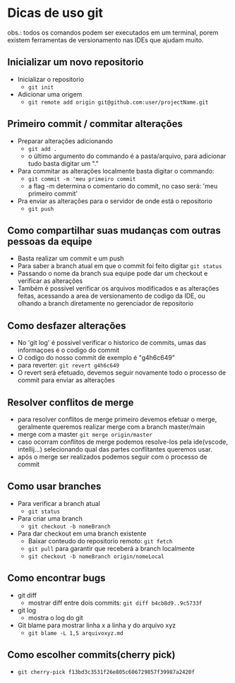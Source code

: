 # Dicas de uso git

obs.: todos os comandos podem ser executados em um terminal, porem existem ferramentas de versionamento nas IDEs que ajudam muito.

## Inicializar um novo repositorio

- Inicializar o repositorio
  - ```git init```
- Adicionar uma origem
  - ```git remote add origin git@github.com:user/projectName.git```

## Primeiro commit / commitar alterações
- Preparar alterações adicionando
  - ```git add .```
  - o último argumento do commando é a pasta/arquivo, para adicionar tudo basta digitar um "."
- Para commitar as alterações localmente basta digitar o commando:
  - ```git commit -m 'meu primeiro commit```
  - a flag -m determina o comentario do commit, no caso será: 'meu primeiro commit'
- Pra enviar as alterações para o servidor de onde está o repositorio
  - ```git push```  
## Como compartilhar suas mudanças com outras pessoas da equipe
  - Basta realizar um commit e um push
  - Para saber a branch atual em que o commit foi feito  digitar ```git status```
  - Passando o nome da branch sua equipe pode dar um checkout e verificar as alterações
  - Também é possivel verificar os arquivos modificados e as alterações feitas, acessando a area de versionamento de codigo da IDE, ou olhando a branch diretamente no gerenciador de repositorio
## Como desfazer alterações
  - No 'git log' é possivel verificar o historico de commits, umas das informaçoes é o codigo do commit
  - O codigo do nosso commit de exemplo é "g4h6c649"
  - para reverter: ```git revert g4h6c649```
  - O revert será efetuado, devemos seguir novamente todo o processo de commit para enviar as alterações
## Resolver conflitos de merge
  - para resolver conflitos de merge primeiro devemos efetuar o merge, geralmente queremos realizar merge com a branch master/main
  - merge com a master ```git merge origin/master```
  - caso ocorram conflitos de merge podemos resolve-los pela ide(vscode, intellij...) selecionando qual das partes conflitantes queremos usar.
  - após o merge ser realizados podemos seguir com o processo de commit
## Como usar branches
  - Para verificar a branch atual
    - ```git status```
  - Para criar uma branch
    - ```git checkout -b nomeBranch```
  - Para dar checkout em uma branch existente
    - Baixar conteudo do repositorio remoto: ```git fetch```
    - ```git pull``` para garantir que receberá a branch localmente
    - ```git checkout -b nomeBranch origin/nomeLocal```
## Como encontrar bugs
  - git diff
    - mostrar diff entre dois commits: ```git diff b4cb8d9..9c5733f```
  - git log
    - mostra o log do git
  - Git blame para mostrar linha x a linha y do arquivo xyz
    - ```git blame -L 1,5 arquivoxyz.md```
## Como escolher commits(cherry pick)
  - ```git cherry-pick f13bd3c3531f26e805c606729857f39987a2420f```  
